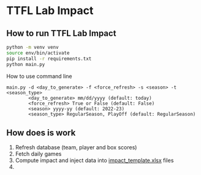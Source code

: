 # TTFL Lab Impact

## How to run TTFL Lab Impact

```bash
python -m venv venv
source env/bin/activate
pip install -r requirements.txt
python main.py  
```

How to use command line
```commandline
main.py -d <day_to_generate> -f <force_refresh> -s <season> -t <season_type>
        <day_to_generate> mm/dd/yyyy (default: today)
        <force_refresh> True or False (default: False)
        <season> yyyy-yy (default: 2022-23)
        <season_type> RegularSeason, PlayOff (default: RegularSeason)
```

## How does is work
1. Refresh database (team, player and box scores)
2. Fetch daily games
3. Compute impact and inject data into [impact_template.xlsx](impact_template.xlsx) files
4. 